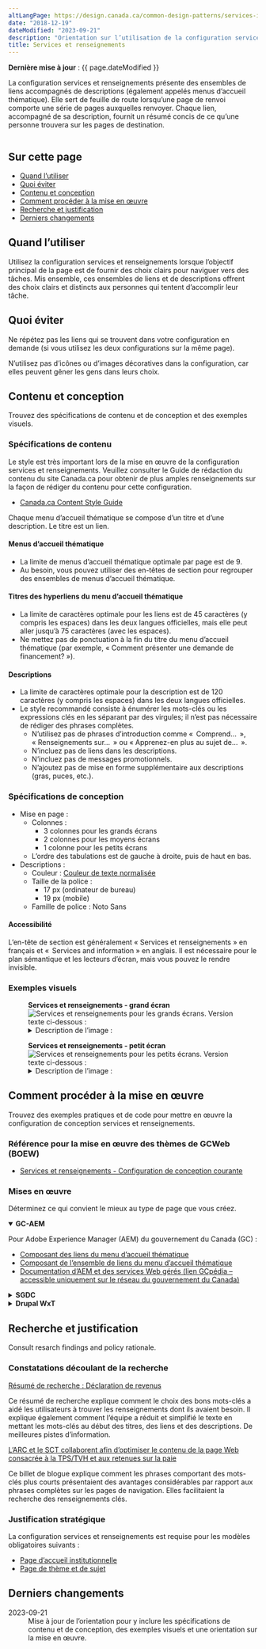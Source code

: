 ```yaml
---
altLangPage: https://design.canada.ca/common-design-patterns/services-information.html
date: "2018-12-19"
dateModified: "2023-09-21"
description: "Orientation sur l’utilisation de la configuration services et renseignements sur le site Canada.ca."
title: Services et renseignements
---
```

<p><strong>Dernière mise à jour</strong>&nbsp;: {{ page.dateModified }}</p>
<p>La configuration services et renseignements présente des ensembles de liens accompagnés de descriptions (également appelés menus d’accueil thématique). Elle sert de feuille de route lorsqu’une page de renvoi comporte une série de pages auxquelles renvoyer. Chaque lien, accompagné de sa description, fournit un résumé concis de ce qu’une personne trouvera sur les pages de destination.</p>
<div class="pattern-demo mrgn-tp-lg mrgn-bttm-xl"><img src="/images/services-info-generic-en.png" class="img-responsive" alt="" /></div>
<section>
  <h2>Sur cette page</h2>
  <ul>
    <li><a href="#utiliser">Quand l’utiliser</a></li>
    <li><a href="#eviter">Quoi éviter</a></li>
    <li><a href="#contenu">Contenu et conception</a></li>
    <li><a href="#œuvre">Comment procéder à la mise en œuvre</a></li>
    <li><a href="#recherche">Recherche et justification</a></li>
    <li><a href="#changements">Derniers changements</a></li>
  </ul>
</section>
<section id="utiliser">
  <h2>Quand l’utiliser</h2>
  <p>Utilisez la configuration services et renseignements lorsque l’objectif principal de la page est de fournir des choix clairs pour naviguer vers des tâches. Mis ensemble, ces ensembles de liens et de descriptions offrent des choix clairs et distincts aux personnes qui tentent d’accomplir leur tâche.</p>
</section>
<section id="eviter">
  <h2>Quoi éviter</h2>
  <p>Ne répétez pas les liens qui se trouvent dans votre configuration en demande (si vous utilisez les deux configurations sur la même page).</p>
  <p>N’utilisez pas d’icônes ou d’images décoratives dans la configuration, car elles peuvent gêner les gens dans leurs choix.</p>
</section>
<section id="contenu">
  <h2>Contenu et conception</h2>
  <p>Trouvez des spécifications de contenu et de conception et des exemples visuels.</p>
  <h3>Spécifications de contenu</h3>
  <p>Le style est très important lors de la mise en œuvre de la configuration services et renseignements. Veuillez consulter le Guide de rédaction du contenu du site Canada.ca pour obtenir de plus amples renseignements sur la façon de rédiger du contenu pour cette configuration.</p>
  <ul>
    <li><a href="/style-guide/">Canada.ca Content Style Guide</a></li>
  </ul>
  <p>Chaque menu d’accueil thématique se compose d’un titre et d’une description. Le titre est un lien.</p>
  <h4>Menus d’accueil thématique</h4>
  <ul>
    <li>La limite de menus d’accueil thématique optimale par page est de 9.</li>
    <li>Au besoin, vous pouvez utiliser des en-têtes de section pour regrouper des ensembles de menus d’accueil thématique.</li>
  </ul>
  <h4>Titres des hyperliens du menu d’accueil thématique</h4>
  <ul>
    <li>La limite de caractères optimale pour les liens est de 45 caractères (y compris les espaces) dans les deux langues officielles, mais elle peut aller jusqu’à 75 caractères (avec les espaces).</li>
    <li>Ne mettez pas de ponctuation à la fin du titre du menu d’accueil thématique (par exemple, &laquo;&nbsp;Comment présenter une demande de financement?&nbsp;&raquo;).</li>
  </ul>
  <h4>Descriptions</h4>
  <ul>
    <li>La limite de caractères optimale pour la description est de 120 caractères (y compris les espaces) dans les deux langues officielles.</li>
    <li>Le style recommandé consiste à énumérer les mots-clés ou les expressions clés en les séparant par des virgules; il n’est pas nécessaire de rédiger des phrases complètes.
      <ul>
        <li>N’utilisez pas de phrases d’introduction comme &laquo;&nbsp; Comprend… &nbsp;&raquo;, &laquo;&nbsp;Renseignements sur… &nbsp;&raquo; ou &laquo;&nbsp;Apprenez-en plus au sujet de… &nbsp;&raquo;.</li>
        <li>N’incluez pas de liens dans les descriptions.</li>
        <li>N’incluez pas de messages promotionnels.</li>
        <li>N’ajoutez pas de mise en forme supplémentaire aux descriptions (gras, puces, etc.).</li>
      </ul>
    </li>
  </ul>
  <h3>Spécifications de conception</h3>
  <ul>
    <li>Mise en page&nbsp;:
      <ul>
        <li>Colonnes&nbsp;:
          <ul>
            <li>3 colonnes pour les grands écrans</li>
            <li>2 colonnes pour les moyens écrans</li>
            <li>1 colonne pour les petits écrans</li>
          </ul>
        </li>
        <li>L’ordre des tabulations est de gauche à droite, puis de haut en bas.</li>
      </ul>
    </li>
    <li>Descriptions&nbsp;:
      <ul>
        <li>Couleur&nbsp;: <a href="/styles/couleurs.html">Couleur de texte normalisée</a></li>
        <li>Taille de la police&nbsp;:
          <ul>
            <li>17&nbsp;px (ordinateur de bureau)</li>
            <li>19&nbsp;px (mobile)</li>
          </ul>
        </li>
        <li>Famille de police&nbsp;: Noto Sans</li>
      </ul>
    </li>
  </ul>
  <h4>Accessibilité</h4>
  <p>L’en-tête de section est généralement &laquo;&nbsp;Services et renseignements&nbsp;&raquo; en français et &laquo;&nbsp; Services and information&nbsp;&raquo; en anglais. Il est nécessaire pour le plan sémantique et les lecteurs d’écran, mais vous pouvez le rendre invisible.</p>
  <h3>Exemples visuels</h3>
  <div class="pattern-demo mrgn-tp-md mrgn-bttm-md">
    <figure class="mrgn-tp-md mrgn-bttm-lg">
      <figcaption><b>Services et renseignements - grand écran</b></figcaption>
      <img src="/images/services-info-fr.png" class="img-responsive" alt="Services et renseignements pour les grands écrans. Version texte ci-dessous&nbsp;:" />
      <details>
        <summary class="wb-toggle" data-toggle='{"print":"on"}'>Description de l’image&nbsp;:</summary>
        <p>Neuf menus d’accueil thématique distincts sont affichés sur trois colonnes et trois lignes. Le titre de chaque menu d’accueil thématique est un lien. En dessous du titre figurent des mots-clés qui décrivent ce que l’on trouvera en cliquant sur le titre du lien.</p>
      </details>
    </figure>
  </div>
  <div class="pattern-demo mrgn-tp-md mrgn-bttm-md">
    <figure class="mrgn-tp-md mrgn-bttm-lg">
      <figcaption><b>Services et renseignements - petit écran</b></figcaption>
      <img src="/images/services-info-sm-fr.png" class="img-responsive" alt="Services et renseignements pour les petits écrans. Version texte ci-dessous&nbsp;:" />
      <details>
        <summary class="wb-toggle" data-toggle='{"print":"on"}'>Description de l’image&nbsp;:</summary>
        <p>Neuf menus d’accueil thématique distincts sont affichés sous forme de liste. Le titre de chaque menu d’accueil thématique est un lien. En dessous du titre figurent des mots-clés qui décrivent ce que l’on trouvera en cliquant sur le titre du lien.</p>
      </details>
    </figure>
  </div>
</section>
<section id="œuvre">
  <h2>Comment procéder à la mise en œuvre</h2>
  <p>Trouvez des exemples pratiques et de code pour mettre en œuvre la configuration de conception services et renseignements.</p>
  <h3>Référence pour la mise en œuvre des thèmes de GCWeb (BOEW)</h3>
  <ul>
    <li><a href="https://wet-boew.github.io/GCWeb/components/gc-servinfo/gc-srvinfo.html">Services et renseignements&nbsp;-&nbsp;Configuration de conception courante</a></li>
  </ul>
  <h3>Mises en œuvre</h3>
  <p>Déterminez ce qui convient le mieux au type de page que vous créez.</p>
  <div class="row">
    <div class="col-md-8">
      <div class="wb-tabs mrgn-tp-lg">
        <div class="tabpanels">
          <details id="004" open="open">
            <summary><strong>GC-AEM</strong></summary>
            <p class="mrgn-tp-lg">Pour Adobe Experience Manager (AEM) du gouvernement du Canada (GC)&nbsp;:</p>
            <ul>
              <li><a href="https://www.gcpedia.gc.ca/gcwiki/images/8/8c/AEM-6.5-Documentation-Unit-4-11-Doormat-links-Component.pdf">Composant des liens du menu d’accueil thématique</a></li>
              <li><a href="https://www.gcpedia.gc.ca/gcwiki/images/2/2b/AEM-6.5-Documentation-Unit-4-12-Doormat-link-set-Component.pdf">Composant de l’ensemble de liens du menu d’accueil thématique</a></li>
              <li><a href="https://www.gcpedia.gc.ca/wiki/Documentation_d%27AEM_sp%C3%A9cifique_au_GC_6.5">Documentation d’AEM et des services Web gérés (lien GCpédia – accessible uniquement sur le réseau du gouvernement du Canada)</a></li>
            </ul>
          </details>
          <details id="005">
            <summary><strong>SGDC</strong></summary>
            <p class="mrgn-tp-lg">Pour la Solution de gabarits à déploiement centralisé (SGDC)&nbsp;:</p>
            <ul>
              <li><a href="https://cenw-wscoe.github.io/sgdc-cdts/docs/index-fr.html">Documentation de la SGDC</a></li>
            </ul>
          </details>
          <details id="006">
            <summary><strong>Drupal WxT</strong></summary>
            <p class="mrgn-tp-lg">Pour Drupal WxT&nbsp;:</p>
            <ul>
              <li><a href="https://drupalwxt.github.io/en/">Documentation de Drupal WxT</a> (en anglais seulement)</li>
            </ul>
          </details>
        </div>
      </div>
    </div>
  </div>
</section>
<section id="recherche">
  <h2>Recherche et justification</h2>
  <p>Consult resarch findings and policy rationale.</p>
  <h3>Constatations découlant de la recherche</h3>
  <p><a href="https://blogue.canada.ca/resumes-recherche/comptes-entreprises-resume-recherche.html">Résumé de recherche&nbsp;: Déclaration de revenus</a></p>
  <p>Ce résumé de recherche explique comment le choix des bons mots-clés a aidé les utilisateurs à trouver les renseignements dont ils avaient besoin. Il explique également comment l’équipe a réduit et simplifié le texte en mettant les mots-clés au début des titres, des liens et des descriptions. De meilleures pistes d’information.</p>
  <p><a href="https://blogue.canada.ca/2018/08/16/collab-impots.html">L’ARC et le SCT collaborent afin d’optimiser le contenu de la page Web consacrée à la TPS/TVH et aux retenues sur la paie</a></p>
  <p>Ce billet de blogue explique comment les phrases comportant des mots-clés plus courts présentaient des avantages considérables par rapport aux phrases complètes sur les pages de navigation. Elles facilitaient la recherche des renseignements clés.</p>
  <h3>Justification stratégique</h3>
  <p>La configuration services et renseignements est requise pour les modèles obligatoires suivants&nbsp;:</p>
  <ul>
    <li><a href="/modeles-obligatoire/pages-profil-institutionnel.html">Page d’accueil institutionnelle</a></li>
    <li><a href="/modeles-obligatoire/theme-sujet.html">Page de thème et de sujet</a></li>
  </ul>
</section>
<section id="changements">
  <h2>Derniers changements</h2>
  <dl class="dl-horizontal">
    <dt>
      <time datetime="2023-09-21" class="link-muted">2023-09-21</time>
    </dt>
    <dd>Mise à jour de l’orientation pour y inclure les spécifications de contenu et de conception, des exemples visuels et une orientation sur la mise en œuvre.</dd>
  </dl>
</section>

